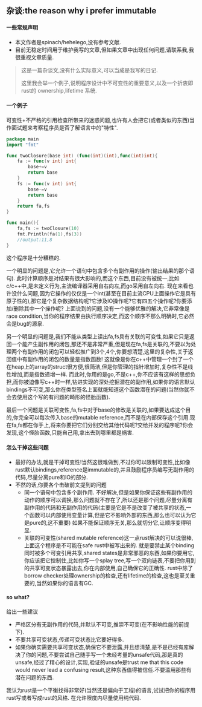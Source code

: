## 杂谈:the reason why i prefer immutable

#### 一些常规声明

- 本文作者是spinach/hehelego,没有参考文献.
- 目前无稳定时间用于维护我写的文章,但如果文章中出现任何问题,请联系我,我很重视文章质量.

> 这是一篇杂谈文,没有什么实际意义,可以当成是我写的日记.
>
> 这里我会举一个例子,说明程序设计中不可变性的重要意义,以及一个折衷即rust的 ownership,lifetime 系统.



#### 一个例子
可变性+不严格的引用检查所带来的迷惑问题,也许有人会把它(或者类似的东西)当作面试题来考察程序员是否了解语言中的"特性".

```go
package main
import "fmt"

func twoClosure(base int) (func(int)(int),func(int)int){
    fa := func(v int) int{
        base+=v
        return base
    }
    fs := func(v int) int{
        base-=v
        return base
    }
    return fa,fs
}

func main(){
    fa,fs := twoClosure(10)
    fmt.Println(fa(1),fs(3))
    //output:11,8
}
```
这个程序是十分糟糕的.

一个明显的问题是,它允许一个语句中包含多个有副作用的操作(输出结果的那个语句).
此时计算顺序是对结果有很大影响的,而这个东西,目前没有被统一,比如c/c++中,是未定义行为,主流编译器采用自右向左,而go采用自左向右.
现在来看也许没什么问题,因为它操作的仅仅是一个int(甚至在目前主流CPU上面操作它是具有原子性的),那它是个复杂数据结构呢?它涉及IO操作呢?它有四五个操作呢?你要添加/删除其中一个操作呢?
上面说到的问题,没有一个能够优雅的解决,它非常像是race condition,当你的程序结果由执行顺序决定,而这个顺序不那么明确时,它必然会是bug的源泉.

另一个明显的问题是,我们不能从类型上读出fa,fs具有关联的可变性,如果它只是返回一个能产生副作用的闭包,那还不是非常严重,但是现在fa,fs是关联的,不要以为处理两个有副作用的闭包可以轻松推广到3个,4个,你要想清楚,这里的复杂性,关于返回值中有副作用的闭包的数量是指数函数!
这就像是你在c++中管理一个封了一个在heap上的array的struct很方便,很简洁,但是你管理的指针增加时,复杂性不是线性增加,而是指数递增一样.
而此时,你用的是go,不是c++,你不应该有这样的思想负担,而你被迫像写c++时一样,钻进实现的深处挖掘潜在的副作用,如果你的语言默认bindings不可变,那么你在类型签名上面就能知道这个函数潜在的问题(当然你就不会去使用这个写的有问题的畸形的怪胎函数).

最后一个问题是关联可变性,fa,fs中对于base的修改是关联的,如果要达成这个目的,你完全可以每次传入base的mutable reference,而不是在内部保存这个引用.现在fa,fs都在你手上,将来你要把它们分别交给其他代码呢?交给并发的程序呢?你会发现,这个怪胎函数,只能自己用,拿出去到哪里都是祸害.

#### 怎么干掉这些问题
- 最好的办法,就是干掉可变性!当然这很难做到,不过你可以限制可变性,比如像rust默认bindings,reference是immutable的,并且鼓励程序员编写无副作用的代码,尽量分离pure和IO的部分.
- 不然的话,你要各个击破前文提到的问题
  - 同一个语句中包含多个副作用. 不好解决,但是如果你保证这些有副作用的动作的顺序可以调换,那么问题就不存在了,所以还是那个问题,尽量分离有副作用的代码和无副作用的代码(主要是它是不是改变了被共享的状态,一个函数可以内部使用变量计算,但是它不影响外部的东西,那么也可以认为它是pure的,这不重要)
    如果不能保证顺序无关,那么就切分它,让顺序变得明显.
  - 关联的可变性(shared mutable reference)这一点rust解决的可以说很棒,上面这个程序是不可能在safe rust中被写出来的.
    就是要禁止某个binding同时被多个可变引用共享,shared states是非常邪恶的东西,如果你要用它,你应该把它控制住,比如你写一个splay tree,写一个双向链表,不要把你用到的共享可变状态暴露出去,你在内部使用,自己确保它的正确性.
    rust中除了borrow checker处理ownership的检查,还有lifetime的检查,这也是至关重要的,当然如果你的语言有GC.



#### so what?

给出一些建议

- 严格区分有无副作用的代码,并默认不可变,推崇不可变(在不影响性能的前提下).
- 不要共享可变状态,传递可变状态比它要好得多.
- 如果你确实需要共享可变状态,确保它不要泄露,并且想清楚,是不是已经有库解决了你的问题,不要尝试自己随手写一个未经考量的unsafe代码,那是真的unsafe,经过了精心的设计,实现,验证的unsafe是trust me that this code would never lead a confusing result,这种东西值得被信任.不要滥用那些有潜在问题的东西.

我认为rust是一个平衡找得非常好(当然还是偏向于工程)的语言,试试把你的程序用rust写或者写成rust的风格.
在允许限度内尽量使用纯代码.